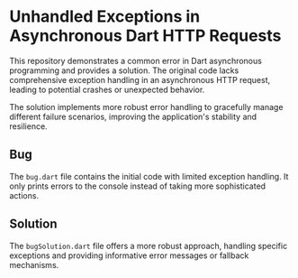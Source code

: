 # Unhandled Exceptions in Asynchronous Dart HTTP Requests

This repository demonstrates a common error in Dart asynchronous programming and provides a solution. The original code lacks comprehensive exception handling in an asynchronous HTTP request, leading to potential crashes or unexpected behavior.

The solution implements more robust error handling to gracefully manage different failure scenarios, improving the application's stability and resilience.

## Bug
The `bug.dart` file contains the initial code with limited exception handling. It only prints errors to the console instead of taking more sophisticated actions.

## Solution
The `bugSolution.dart` file offers a more robust approach, handling specific exceptions and providing informative error messages or fallback mechanisms.